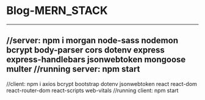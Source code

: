 # Blog-MERN_STACK
---
//server: npm i morgan node-sass nodemon bcrypt body-parser cors dotenv express express-handlebars jsonwebtoken mongoose multer
//running server: npm start
---
//client: npm i axios bcrypt bootstrap dotenv jsonwebtoken react react-dom react-router-dom react-scripts web-vitals
//running client: npm start
